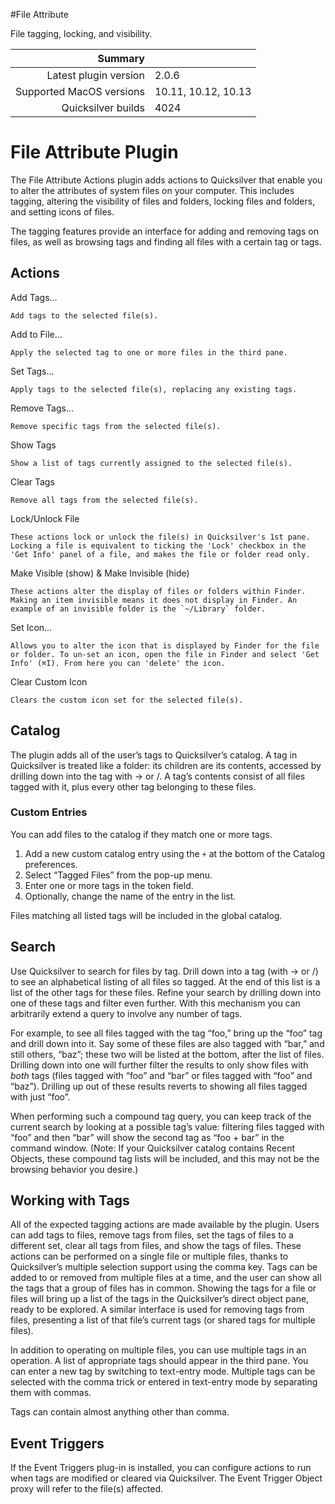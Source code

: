 #File Attribute

File tagging, locking, and visibility.

 Summary                  | &nbsp; 
-------------------------:|:--------------------
 Latest plugin version    | 2.0.6
 Supported MacOS versions | 10.11, 10.12, 10.13
 Quicksilver builds       | 4024


# File Attribute Plugin

The File Attribute Actions plugin adds actions to Quicksilver that enable you
to alter the attributes of system files on your computer. This includes
tagging, altering the visibility of files and folders, locking files and
folders, and setting icons of files.

The tagging features provide an interface for adding and removing tags on
files, as well as browsing tags and finding all files with a certain tag or
tags.

## Actions

Add Tags…

    Add tags to the selected file(s).
Add to File…

    Apply the selected tag to one or more files in the third pane.
Set Tags…

    Apply tags to the selected file(s), replacing any existing tags.
Remove Tags…

    Remove specific tags from the selected file(s).
Show Tags

    Show a list of tags currently assigned to the selected file(s).
Clear Tags

    Remove all tags from the selected file(s).
Lock/Unlock File

    These actions lock or unlock the file(s) in Quicksilver's 1st pane. Locking a file is equivalent to ticking the 'Lock' checkbox in the 'Get Info' panel of a file, and makes the file or folder read only.
Make Visible (show) & Make Invisible (hide)

    These actions alter the display of files or folders within Finder. Making an item invisible means it does not display in Finder. An example of an invisible folder is the `~/Library` folder.
Set Icon…

    Allows you to alter the icon that is displayed by Finder for the file or folder. To un-set an icon, open the file in Finder and select 'Get Info' (⌘I). From here you can 'delete' the icon.
Clear Custom Icon

    Clears the custom icon set for the selected file(s).

## Catalog

The plugin adds all of the user’s tags to Quicksilver’s catalog. A tag in
Quicksilver is treated like a folder: its children are its contents, accessed
by drilling down into the tag with → or /. A tag’s contents consist of all
files tagged with it, plus every other tag belonging to these files.

### Custom Entries

You can add files to the catalog if they match one or more tags.

  1. Add a new custom catalog entry using the `+` at the bottom of the Catalog preferences.
  2. Select “Tagged Files” from the pop-up menu.
  3. Enter one or more tags in the token field.
  4. Optionally, change the name of the entry in the list.

Files matching all listed tags will be included in the global catalog.

## Search

Use Quicksilver to search for files by tag. Drill down into a tag (with → or
/) to see an alphabetical listing of all files so tagged. At the end of this
list is a list of the other tags for these files. Refine your search by
drilling down into one of these tags and filter even further. With this
mechanism you can arbitrarily extend a query to involve any number of tags.

For example, to see all files tagged with the tag “foo,” bring up the “foo”
tag and drill down into it. Say some of these files are also tagged with
“bar,” and still others, “baz”; these two will be listed at the bottom, after
the list of files. Drilling down into one will further filter the results to
only show files with _both_ tags (files tagged with “foo” and “bar” or files
tagged with “foo” and “baz”). Drilling up out of these results reverts to
showing all files tagged with just “foo”.

When performing such a compound tag query, you can keep track of the current
search by looking at a possible tag’s value: filtering files tagged with “foo”
and then “bar” will show the second tag as “foo + bar” in the command window.
(Note: If your Quicksilver catalog contains Recent Objects, these compound tag
lists will be included, and this may not be the browsing behavior you desire.)

## Working with Tags

All of the expected tagging actions are made available by the plugin. Users
can add tags to files, remove tags from files, set the tags of files to a
different set, clear all tags from files, and show the tags of files. These
actions can be performed on a single file or multiple files, thanks to
Quicksilver’s multiple selection support using the comma key. Tags can be
added to or removed from multiple files at a time, and the user can show all
the tags that a group of files has in common. Showing the tags for a file or
files will bring up a list of the tags in the Quicksilver’s direct object
pane, ready to be explored. A similar interface is used for removing tags from
files, presenting a list of that file’s current tags (or shared tags for
multiple files).

In addition to operating on multiple files, you can use multiple tags in an
operation. A list of appropriate tags should appear in the third pane. You can
enter a new tag by switching to text-entry mode. Multiple tags can be selected
with the comma trick or entered in text-entry mode by separating them with
commas.

Tags can contain almost anything other than comma.

## Event Triggers

If the Event Triggers plug-in is installed, you can configure actions to run
when tags are modified or cleared via Quicksilver. The Event Trigger Object
proxy will refer to the file(s) affected.